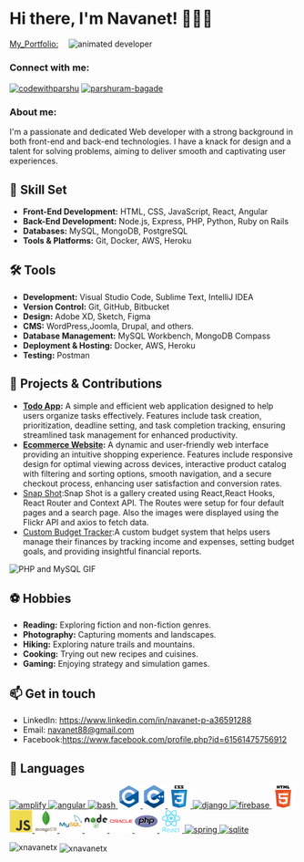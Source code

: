 
# Hi there, I'm Navanet! 👨🏼‍💻
<img align="right" src="https://cdn-galgk.nitrocdn.com/eWYpNSqDToNXmwTaRFsxxdJHggjXnETi/assets/static/optimized/wp-content/uploads/2022/05/5619588bdbcb4482ff928274fb80f0a2.programmer-animation.gif" alt="animated developer"  width="400" />


[ My_Portfolio:](https://magenta-cat-4d1.notion.site/NAVANET-SOFTWARE-DEVELOPER-d030c304f19847b78426ae6573ca68a9)

<h3 align="left">Connect with me:</h3>
<p align="left">
<a href="[https://twitter.com/codewithparshu](https://x.com/Navanet_04)" target="blank"><img align="center" src="https://raw.githubusercontent.com/rahuldkjain/github-profile-readme-generator/master/src/images/icons/Social/twitter.svg" alt="codewithparshu" height="30" width="40" /></a>
<a href="[https://linkedin.com/in/parshuram-bagade](https://www.linkedin.com/in/navanet/)" target="blank"><img align="center" src="https://raw.githubusercontent.com/rahuldkjain/github-profile-readme-generator/master/src/images/icons/Social/linked-in-alt.svg" alt="parshuram-bagade" height="30" width="40" /></a>
</p>
<h3 align="left">About me:</h3>
I'm a passionate and dedicated Web developer with a strong background in both front-end and back-end technologies. I have a knack for design and a talent for solving problems, aiming to deliver smooth and captivating user experiences.

## 🍏 Skill Set

- **Front-End Development:** HTML, CSS, JavaScript, React, Angular
- **Back-End Development:** Node.js, Express, PHP, Python, Ruby on Rails
- **Databases:** MySQL, MongoDB, PostgreSQL
- **Tools & Platforms:** Git, Docker, AWS, Heroku




## 🛠️ Tools

- **Development:** Visual Studio Code, Sublime Text, IntelliJ IDEA
- **Version Control:** Git, GitHub, Bitbucket
- **Design:** Adobe XD, Sketch, Figma
- **CMS:** WordPress,Joomla, Drupal, and others.
- **Database Management:** MySQL Workbench, MongoDB Compass
- **Deployment & Hosting:** Docker, AWS, Heroku
- **Testing:** Postman


## 🚀 Projects & Contributions

- **[Todo App](https://react-cool-todo-app.netlify.app/):** A simple and efficient web application designed to help users organize tasks effectively. Features include task creation, prioritization, deadline setting, and task completion tracking, ensuring streamlined task management for enhanced productivity.
- **[Ecommerce Website](https://quintuslabs.github.io/fashion-cube/):** A dynamic and user-friendly web interface providing an intuitive shopping experience. Features include responsive design for optimal viewing across devices, interactive product catalog with filtering and sorting options, smooth navigation, and a secure checkout process, enhancing user satisfaction and conversion rates.
- [Snap Shot](https://yog9.github.io/SnapShot/#/SnapScout/mountain):Snap Shot is a gallery created using React,React Hooks, React Router and Context API. The Routes were setup for four default pages and a search page. Also the images were displayed using the Flickr API and axios to fetch data.
- [Custom Budget Tracker](https://makeshift-breath.surge.sh/):A custom budget system that helps users manage their finances by tracking income and expenses, setting budget goals, and providing insightful financial reports.
  

![PHP and MySQL GIF](https://media.giphy.com/media/v1.Y2lkPTc5MGI3NjExc3NoeG9jeDJqNHd6NnFxbWN5ZTl2dm5wOHVlN2JscDE0NG44cHk4cSZlcD12MV9naWZzX3NlYXJjaCZjdD1n/YTzh3zw4mj1XpjjiIb/giphy.gif)

## ⚽️ Hobbies

- **Reading:** Exploring fiction and non-fiction genres.
- **Photography:** Capturing moments and landscapes.
- **Hiking:** Exploring nature trails and mountains.
- **Cooking:** Trying out new recipes and cuisines.
- **Gaming:** Enjoying strategy and simulation games.

## 📫 Get in touch

- LinkedIn: https://www.linkedin.com/in/navanet-p-a36591288
- Email: [navanet88@gmail.com](mailto:youremail@example.com)
- Facebook:https://www.facebook.com/profile.php?id=61561475756912 <br>
  

## 💈 Languages

<p align="left"> <a href="https://aws.amazon.com/amplify/" target="_blank" rel="noreferrer"> <img src="https://docs.amplify.aws/assets/logo-dark.svg" alt="amplify" width="40" height="40"/> </a> <a href="https://angular.io" target="_blank" rel="noreferrer"> <img src="https://angular.io/assets/images/logos/angular/angular.svg" alt="angular" width="40" height="40"/> </a> <a href="https://www.gnu.org/software/bash/" target="_blank" rel="noreferrer"> <img src="https://www.vectorlogo.zone/logos/gnu_bash/gnu_bash-icon.svg" alt="bash" width="40" height="40"/> </a> <a href="https://www.cprogramming.com/" target="_blank" rel="noreferrer"> <img src="https://raw.githubusercontent.com/devicons/devicon/master/icons/c/c-original.svg" alt="c" width="40" height="40"/> </a> <a href="https://www.w3schools.com/cpp/" target="_blank" rel="noreferrer"> <img src="https://raw.githubusercontent.com/devicons/devicon/master/icons/cplusplus/cplusplus-original.svg" alt="cplusplus" width="40" height="40"/> </a> <a href="https://www.w3schools.com/css/" target="_blank" rel="noreferrer"> <img src="https://raw.githubusercontent.com/devicons/devicon/master/icons/css3/css3-original-wordmark.svg" alt="css3" width="40" height="40"/> </a> <a href="https://www.djangoproject.com/" target="_blank" rel="noreferrer"> <img src="https://cdn.worldvectorlogo.com/logos/django.svg" alt="django" width="40" height="40"/> </a> <a href="https://firebase.google.com/" target="_blank" rel="noreferrer"> <img src="https://www.vectorlogo.zone/logos/firebase/firebase-icon.svg" alt="firebase" width="40" height="40"/> </a> <a href="https://www.w3.org/html/" target="_blank" rel="noreferrer"> <img src="https://raw.githubusercontent.com/devicons/devicon/master/icons/html5/html5-original-wordmark.svg" alt="html5" width="40" height="40"/> </a> <a href="https://developer.mozilla.org/en-US/docs/Web/JavaScript" target="_blank" rel="noreferrer"> <img src="https://raw.githubusercontent.com/devicons/devicon/master/icons/javascript/javascript-original.svg" alt="javascript" width="40" height="40"/> </a> <a href="https://www.mongodb.com/" target="_blank" rel="noreferrer"> <img src="https://raw.githubusercontent.com/devicons/devicon/master/icons/mongodb/mongodb-original-wordmark.svg" alt="mongodb" width="40" height="40"/> </a> <a href="https://www.mysql.com/" target="_blank" rel="noreferrer"> <img src="https://raw.githubusercontent.com/devicons/devicon/master/icons/mysql/mysql-original-wordmark.svg" alt="mysql" width="40" height="40"/> </a> <a href="https://nodejs.org" target="_blank" rel="noreferrer"> <img src="https://raw.githubusercontent.com/devicons/devicon/master/icons/nodejs/nodejs-original-wordmark.svg" alt="nodejs" width="40" height="40"/> </a> <a href="https://www.oracle.com/" target="_blank" rel="noreferrer"> <img src="https://raw.githubusercontent.com/devicons/devicon/master/icons/oracle/oracle-original.svg" alt="oracle" width="40" height="40"/> </a> <a href="https://www.php.net" target="_blank" rel="noreferrer"> <img src="https://raw.githubusercontent.com/devicons/devicon/master/icons/php/php-original.svg" alt="php" width="40" height="40"/> </a> <a href="https://reactjs.org/" target="_blank" rel="noreferrer"> <img src="https://raw.githubusercontent.com/devicons/devicon/master/icons/react/react-original-wordmark.svg" alt="react" width="40" height="40"/> </a> <a href="https://spring.io/" target="_blank" rel="noreferrer"> <img src="https://www.vectorlogo.zone/logos/springio/springio-icon.svg" alt="spring" width="40" height="40"/> </a> <a href="https://www.sqlite.org/" target="_blank" rel="noreferrer"> <img src="https://www.vectorlogo.zone/logos/sqlite/sqlite-icon.svg" alt="sqlite" width="40" height="40"/> </a> </p>

<p><img align="left" src="https://github-readme-stats.vercel.app/api/top-langs?username=xnavanetx&show_icons=true&locale=en&layout=compact" alt="xnavanetx" /></p>

<p>&nbsp;<img align="center" src="https://github-readme-stats.vercel.app/api?username=xnavanetx&show_icons=true&locale=en" alt="xnavanetx" /></p>


